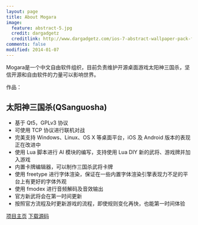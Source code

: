 ```yaml
---
layout: page
title: About Mogara
image:
  feature: abstract-5.jpg
  credit: dargadgetz
  creditlink: http://www.dargadgetz.com/ios-7-abstract-wallpaper-pack-for-iphone-5-and-ipod-touch-retina/
comments: false
modified: 2014-01-07
---
```


Mogara是一个中文自由软件组织，目前负责维护开源桌面游戏太阳神三国杀，坚信开源和自由软件的力量可以影响世界。

作品：

## 太阳神三国杀(QSanguosha)

* 基于 Qt5，GPLv3 协议
* 可使用 TCP 协议进行联机对战
* 完美支持 Windows、Linux、OS X 等桌面平台，iOS 及 Android 版本的表现正在改进中
* 使用 Lua 脚本进行 AI 模块的编写，支持使用 Lua DIY 新的武将、游戏牌并加入游戏
* 内置卡牌编辑器，可以制作三国杀武将卡牌
* 使用 freetype 进行字体渲染，保证在一些内置字体渲染引擎表现力不足的平台上有更好的字体外观
* 使用 fmodex 进行音频解码及音效输出
* 官方新武将会在第一时间更新
* 按照官方流程及时更新游戏的流程，即使规则变化再快，也能第一时间体验

<div markdown="0"><a href="https://github.com/MogaraOrg/QSanguosha/tree/dev" class="btn btn-info">项目主页</a> <a href="https://github.com/MogaraOrg/QSanguosha/archive/master.zip" class="btn btn-success">下载源码</a></div>
